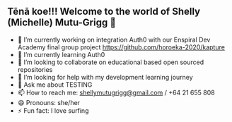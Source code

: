## Tēnā koe!!! Welcome to the world of Shelly (Michelle) Mutu-Grigg 👋

- 🔭 I’m currently working on integration Auth0 with our Enspiral Dev Academy final group project https://github.com/horoeka-2020/kapture
- 🌱 I’m currently learning Auth0
- 👯 I’m looking to collaborate on educational based open sourced repositories
- 🤔 I’m looking for help with my development learning journey
- 💬 Ask me about TESTING
- 📫 How to reach me: shellymutugrigg@gmail.com / +64 21 655 808
- 😄 Pronouns: she/her
- ⚡ Fun fact: I love surfing
